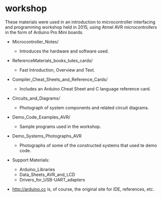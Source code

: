# workshop

These materials were used in an introduction to microcontroller interfacing
and programming workshop held in 2015, using Atmel AVR microcontrollers in the
form of Arduino Pro Mini boards.

* Microcontroller_Notes/
   - Introduces the hardware and software used.

* ReferenceMaterials_books_tutes_cards/
   - Fast Introduction, Overview and Text.

* Compiler_Cheat_Sheets_and_Reference_Cards/
   - Includes an Arduino Cheat Sheet and C language reference card.

* Circuits_and_Diagrams/
   - Photograph of system components and related circuit diagrams.

* Demo_Code_Examples_AVR/
   - Sample programs used in the workshop.

* Demo_Systems_Photographs_AVR
   - Photographs of some of the constructed systems that used te demo code.

* Support Materials:
   - Arduino_Libraries
   - Data_Sheets_AVR_and_LCD
   - Drivers_for_USB-UART_adapters

* http://arduino.cc is, of course, the original site for IDE, references, etc.

